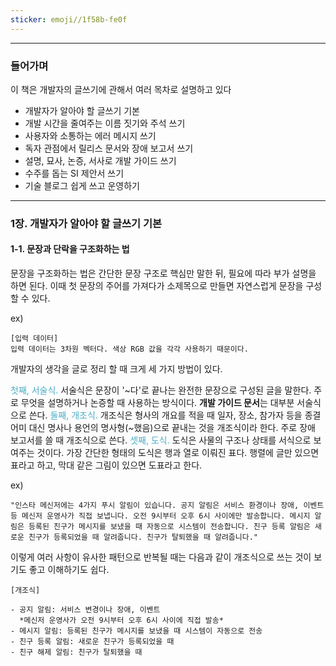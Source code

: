 ```yaml
---
sticker: emoji//1f58b-fe0f
---
```

---

### 들어가며

이 책은 개발자의 글쓰기에 관해서 여러 목차로 설명하고 있다

- 개발자가 알아야 할 글쓰기 기본
- 개발 시간을 줄여주는 이름 짓기와 주석 쓰기
- 사용자와 소통하는 에러 메시지 쓰기
- 독자 관점에서 릴리스 문서와 장애 보고서 쓰기
- 설명, 묘사, 논증, 서사로 개발 가이드 쓰기
- 수주를 돕는 SI 제안서 쓰기
- 기술 블로그 쉽게 쓰고 운영하기

---
### 1장. 개발자가 알아야 할 글쓰기 기본

#### 1-1. 문장과 단락을 구조화하는 법

문장을 구조화하는 법은 간단한 문장 구조로 핵심만 말한 뒤, 필요에 따라 부가 설명을 하면 된다.
이때 첫 문장의 주어를 가져다가 소제목으로 만들면 자연스럽게 문장을 구성할 수 있다.

ex)
```
[입력 데이터]
입력 데이터는 3차원 벡터다. 색상 RGB 값을 각각 사용하기 때문이다.
```

개발자의 생각을 글로 정리 할 때 크게 세 가지 방법이 있다.

<font color="#4bacc6">첫째, 서술식.</font> 서술식은 문장이 '~다'로 끝나는 완전한 문장으로 구성된 글을 말한다. 주로 무엇을 설명하거나 논증할 때 사용하는 방식이다. **개발 가이드 문서**는 대부분 서술식으로 쓴다.
<font color="#4bacc6">둘째, 개조식.</font> 개조식은 형사의 개요를 적을 때 일자, 장소, 참가자 등을 종결 어미 대신 명사나 용언의 명사형(~했음)으로 끝내는 것을 개조식이라 한다. 주로 장애 보고서를 쓸 때 개조식으로 쓴다.
<font color="#4bacc6">셋째, 도식.</font> 도식은 사물의 구조나 상태를 서식으로 보여주는 것이다. 가장 간단한 형태의 도식은 행과 열로 이뤄진 표다. 행렬에 글만 있으면 표라고 하고, 막대 같은 그림이 있으면 도표라고 한다.

ex)

```
"인스타 메신저에는 4가지 푸시 알림이 있습니다. 공지 알림은 서비스 환경이나 장애, 이벤트 등 메신저 운영사가 직접 보냅니다. 오전 9시부터 오후 6시 사이에만 발송합니다. 메시지 알림은 등록된 친구가 메시지를 보냈을 때 자동으로 시스템이 전송합니다. 친구 등록 알림은 새로운 친구가 등록되었을 때 알려줍니다. 친구가 탈퇴했을 때 알려줍니다."
```

이렇게 여러 사항이 유사한 패턴으로 반복될 때는 다음과 같이 개조식으로 쓰는 것이 보기도 좋고 이해하기도 쉽다.

```
[개조식]

- 공지 알림: 서비스 변경이나 장애, 이벤트
  *메신저 운영사가 오전 9시부터 오후 6시 사이에 직접 발송*
- 메시지 알림: 등록된 친구가 메시지를 보냈을 때 시스템이 자동으로 전송
- 친구 등록 알림: 새로운 친구가 등록되었을 때
- 친구 해제 알림: 친구가 탈퇴했을 때
```